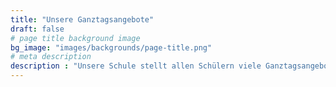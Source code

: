 ```yaml
---
title: "Unsere Ganztagsangebote"
draft: false
# page title background image
bg_image: "images/backgrounds/page-title.png"
# meta description
description : "Unsere Schule stellt allen Schülern viele Ganztagsangebote zur Verfügung. Diese sing hier aufgelistet."
---
```

